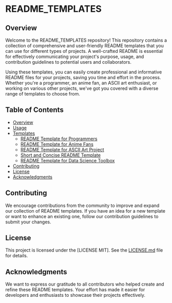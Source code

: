 # README_TEMPLATES

## Overview

Welcome to the README_TEMPLATES repository! This repository contains a collection of comprehensive and user-friendly README templates that you can use for different types of projects. A well-crafted README is essential for effectively communicating your project's purpose, usage, and contribution guidelines to potential users and collaborators.

Using these templates, you can easily create professional and informative README files for your projects, saving you time and effort in the process. Whether you're a programmer, an anime fan, an ASCII art enthusiast, or working on various other projects, we've got you covered with a diverse range of templates to choose from.

## Table of Contents

- [Overview](#overview)
- [Usage](#usage)
- [Templates](#templates)
  - [README Template for Programmers](programmers.md)
  - [README Template for Anime Fans](https://github.com/spaze99/README_TEMPLATES/blob/main/animefans.md)
  - [README Template for ASCII Art Project](github.com/spaze99/README_TEMPLATES/blob/main/asciiart.md)
  - [Short and Concise README Template](github.com/spaze99/README_TEMPLATES/blob/main/short.md)
  - [README Template for Data Science Toolbox](github.com/spaze99/README_TEMPLATES/blob/main/dstoolbox)
- [Contributing](#contributing)
- [License](#license)
- [Acknowledgments](#acknowledgments)

## Contributing

We encourage contributions from the community to improve and expand our collection of README templates. If you have an idea for a new template or want to enhance an existing one, follow our contribution guidelines to submit your changes.

## License

This project is licensed under the [LICENSE MIT]. See the [LICENSE.md](LICENSE.md) file for details.

## Acknowledgments

We want to express our gratitude to all contributors who helped create and refine these README templates. Your effort has made it easier for developers and enthusiasts to showcase their projects effectively.

